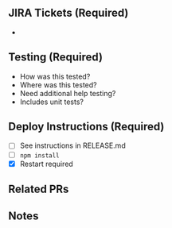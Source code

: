 ## JIRA Tickets (Required)

- 

## Testing (Required)

- How was this tested?
- Where was this tested?
- Need additional help testing?
- Includes unit tests?

## Deploy Instructions (Required)

- [ ] See instructions in RELEASE.md
- [ ] `npm install`
- [X] Restart required

## Related PRs

## Notes
